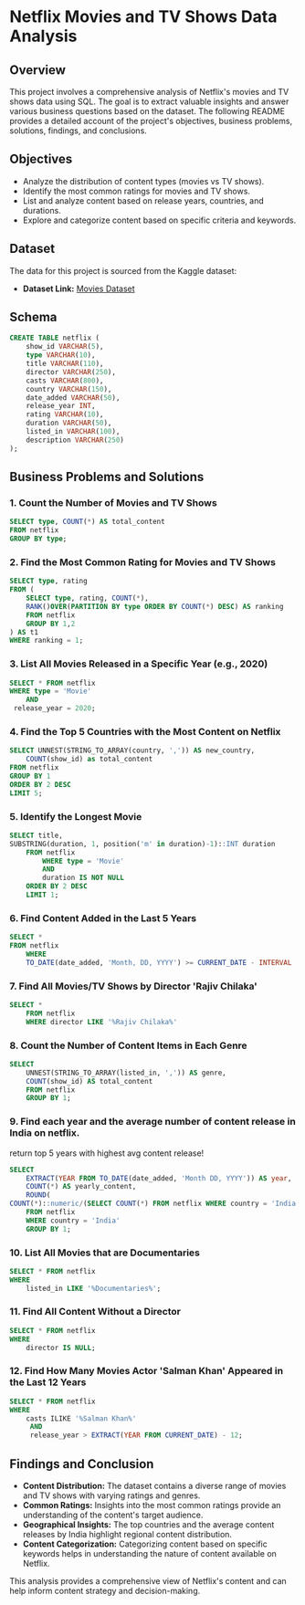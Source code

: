 # Netflix Movies and TV Shows Data Analysis


## Overview
This project involves a comprehensive analysis of Netflix's movies and TV shows data using SQL. The goal is to extract valuable insights and answer various business questions based on the dataset. The following README provides a detailed account of the project's objectives, business problems, solutions, findings, and conclusions.

## Objectives

- Analyze the distribution of content types (movies vs TV shows).
- Identify the most common ratings for movies and TV shows.
- List and analyze content based on release years, countries, and durations.
- Explore and categorize content based on specific criteria and keywords.

## Dataset

The data for this project is sourced from the Kaggle dataset:

- **Dataset Link:** [Movies Dataset](https://www.kaggle.com/datasets/shivamb/netflix-shows?resource=download)

## Schema

```sql
CREATE TABLE netflix (
	show_id	VARCHAR(5),
	type VARCHAR(10),
	title VARCHAR(110),
	director VARCHAR(250),
	casts VARCHAR(800),
	country	VARCHAR(150),
	date_added VARCHAR(50),
	release_year INT,
	rating VARCHAR(10),
	duration VARCHAR(50),
	listed_in VARCHAR(100),
	description VARCHAR(250)
);
```

## Business Problems and Solutions

### 1. Count the Number of Movies and TV Shows

```sql
SELECT type, COUNT(*) AS total_content
FROM netflix
GROUP BY type;
```

### 2. Find the Most Common Rating for Movies and TV Shows

```sql
SELECT type, rating 
FROM (
	SELECT type, rating, COUNT(*),
	RANK()OVER(PARTITION BY type ORDER BY COUNT(*) DESC) AS ranking
	FROM netflix
	GROUP BY 1,2
) AS t1
WHERE ranking = 1;
```

### 3. List All Movies Released in a Specific Year (e.g., 2020)

```sql
SELECT * FROM netflix
WHERE type = 'Movie'
	AND
 release_year = 2020;
```

### 4. Find the Top 5 Countries with the Most Content on Netflix

```sql
SELECT UNNEST(STRING_TO_ARRAY(country, ',')) AS new_country, 
	COUNT(show_id) as total_content
FROM netflix
GROUP BY 1
ORDER BY 2 DESC
LIMIT 5;
```

### 5. Identify the Longest Movie

```sql
SELECT title, 
SUBSTRING(duration, 1, position('m' in duration)-1)::INT duration
	FROM netflix
		WHERE type = 'Movie'
		AND
		duration IS NOT NULL
	ORDER BY 2 DESC
	LIMIT 1;
```

### 6. Find Content Added in the Last 5 Years

```sql
SELECT *	
FROM netflix
	WHERE 
    TO_DATE(date_added, 'Month, DD, YYYY') >= CURRENT_DATE - INTERVAL '5 years'
```

### 7. Find All Movies/TV Shows by Director 'Rajiv Chilaka'

```sql
SELECT *
	FROM netflix 
	WHERE director LIKE '%Rajiv Chilaka%'
```

### 8. Count the Number of Content Items in Each Genre

```sql
SELECT
	UNNEST(STRING_TO_ARRAY(listed_in, ',')) AS genre,
	COUNT(show_id) AS total_content
	FROM netflix
	GROUP BY 1;
```

### 9. Find each year and the average number of content release in India on netflix. 
return top 5 years with highest avg content release!

```sql
SELECT 
	EXTRACT(YEAR FROM TO_DATE(date_added, 'Month DD, YYYY')) AS year,
	COUNT(*) AS yearly_content,
	ROUND(
COUNT(*)::numeric/(SELECT COUNT(*) FROM netflix WHERE country = 'India')::numeric * 100, 2) AS avg_content_per_year
	FROM netflix
	WHERE country = 'India'
	GROUP BY 1;
```

### 10. List All Movies that are Documentaries

```sql
SELECT * FROM netflix
WHERE 
	listed_in LIKE '%Documentaries%';
```

### 11. Find All Content Without a Director

```sql
SELECT * FROM netflix
WHERE 
	director IS NULL;
```

### 12. Find How Many Movies Actor 'Salman Khan' Appeared in the Last 12 Years

```sql
SELECT * FROM netflix
WHERE 
 	casts ILIKE '%Salman Khan%'
	 AND
	 release_year > EXTRACT(YEAR FROM CURRENT_DATE) - 12;
```

## Findings and Conclusion

- **Content Distribution:** The dataset contains a diverse range of movies and TV shows with varying ratings and genres.
- **Common Ratings:** Insights into the most common ratings provide an understanding of the content's target audience.
- **Geographical Insights:** The top countries and the average content releases by India highlight regional content distribution.
- **Content Categorization:** Categorizing content based on specific keywords helps in understanding the nature of content available on Netflix.

This analysis provides a comprehensive view of Netflix's content and can help inform content strategy and decision-making.
